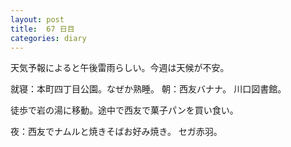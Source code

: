```yaml
---
layout: post
title:  67 日目
categories: diary
---
```


天気予報によると午後雷雨らしい。今週は天候が不安。

就寝：本町四丁目公園。なぜか熟睡。
朝：西友バナナ。
川口図書館。

徒歩で岩の湯に移動。途中で西友で菓子パンを買い食い。

夜：西友でナムルと焼きそばお好み焼き。
セガ赤羽。
